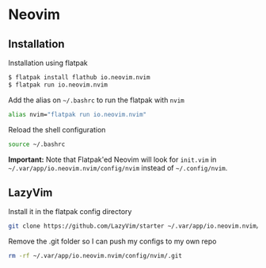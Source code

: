 # Neovim

## Installation

Installation using flatpak
```bash
$ flatpak install flathub io.neovim.nvim
$ flatpak run io.neovim.nvim
```

Add the alias on `~/.bashrc` to run the flatpak with `nvim`
```bash
alias nvim="flatpak run io.neovim.nvim"
```

Reload the shell configuration
```bash
source ~/.bashrc
```

**Important:** Note that Flatpak'ed Neovim will look for `init.vim` in `~/.var/app/io.neovim.nvim/config/nvim` instead of `~/.config/nvim`.

## LazyVim

Install it in the flatpak config directory
```bash
git clone https://github.com/LazyVim/starter ~/.var/app/io.neovim.nvim/config/nvim
```

Remove the .git folder so I can push my configs to my own repo
```bash
rm -rf ~/.var/app/io.neovim.nvim/config/nvim/.git
```
